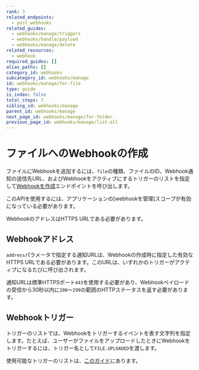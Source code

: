 ```yaml
---
rank: 3
related_endpoints:
  - post_webhooks
related_guides:
  - webhooks/manage/triggers
  - webhooks/handle/payload
  - webhooks/manage/delete
related_resources:
  - webhook
required_guides: []
alias_paths: []
category_id: webhooks
subcategory_id: webhooks/manage
id: webhooks/manage/for-file
type: guide
is_index: false
total_steps: 7
sibling_id: webhooks/manage
parent_id: webhooks/manage
next_page_id: webhooks/manage/for-folder
previous_page_id: webhooks/manage/list-all
---
```

# ファイルへのWebhookの作成

ファイルにWebhookを追加するには、`file`の種類、ファイルのID、Webhook通知の送信先URL、およびWebhookをアクティブにするトリガーのリストを指定して[Webhookを作成][1]エンドポイントを呼び出します。

<Samples id="post_webhooks">

</Samples>

<Message type="warning">

このAPIを使用するには、アプリケーションの\[webhookを管理]スコープが有効になっている必要があります。

WebhookのアドレスはHTTPS URLである必要があります。

</Message>

## Webhookアドレス

`address`パラメータで指定する通知URLは、Webhookの作成時に指定した有効なHTTPS URLである必要があります。このURLは、いずれかのトリガーがアクティブになるたびに呼び出されます。

通知URLは標準HTTPSポート`443`を使用する必要があり、Webhookペイロードの受信から30秒以内に`200`～`299`の範囲のHTTPステータスを返す必要があります。

## Webhookトリガー

トリガーのリストでは、Webhookをトリガーするイベントを表す文字列を指定します。たとえば、ユーザーがファイルをアップロードしたときにWebhookをトリガーするには、トリガー名として`FILE.UPLOADED`を渡します。

使用可能なトリガーのリストは、[このガイド][2]にあります。

[1]: endpoint://post_webhooks

[2]: guide://webhooks/manage/triggers
